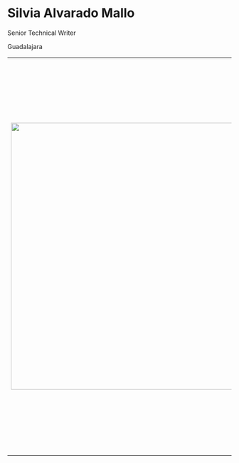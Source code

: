 # Silvia Alvarado Mallo
Senior Technical Writer

Guadalajara

<table>
<td><img src="/images/slam.JPG" width="500" height="600"></td>
<td>

Silvia has more than six years of experience working as a Technical Writer in different types of technology industries such as BPM, IoT, and Internet media. As a Technical Writer, Silvia does the following:

<ul>
<li>Identifies gaps in the information flow inside companies.</li>
<li>Creates and maintains the technical documentation that best suits the software product or solution.</li>
<li>Tests the software using debugging tools to identify the flow and interaction of data among different systems.</li>
</ul>
Silvia's current interest is the implementation of DocOps in the Technical Writer team at Wizeline.
</td>
</tr>
</table>
